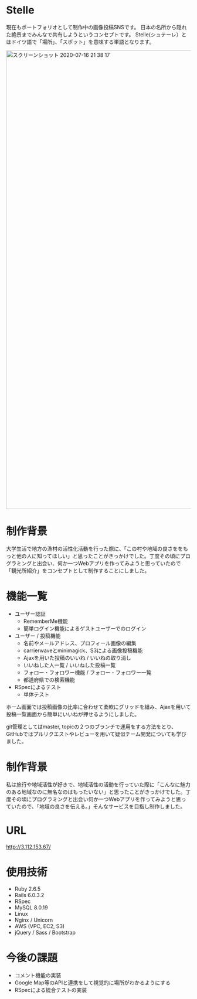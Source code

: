 # Stelle
現在もポートフォリオとして制作中の画像投稿SNSです。
日本の名所から隠れた絶景までみんなで共有しようというコンセプトです。
Stelle(シュテーレ）とはドイツ語で「場所」、「スポット」を意味する単語となります。

<img width="1252" alt="スクリーンショット 2020-07-16 21 38 17" src="https://user-images.githubusercontent.com/61341108/87671825-fa8bf500-c7ac-11ea-9360-12c29c468979.png">


# 制作背景
大学生活で地方の漁村の活性化活動を行った際に、「この村や地域の良さををもっと他の人に知ってほしい」と思ったことがきっかけでした。丁度その頃にプログラミングと出会い、何か一つWebアプリを作ってみようと思っていたので「観光所紹介」をコンセプトとして制作することにしました。

# 機能一覧
- ユーザー認証
  - RememberMe機能
  - 簡単ログイン機能によるゲストユーザーでのログイン
- ユーザー / 投稿機能
  - 名前やメールアドレス、プロフィール画像の編集
  - carrierwaveとminimagick、S3による画像投稿機能
  - Ajaxを用いた投稿のいいね / いいねの取り消し
  - いいねした人一覧 / いいねした投稿一覧
  - フォロー・フォロワー機能 / フォロー・フォロワー一覧
  - 都道府県での検索機能
- RSpecによるテスト
  - 単体テスト

ホーム画面では投稿画像の比率に合わせて柔軟にグリッドを組み、Ajaxを用いて投稿一覧画面から簡単にいいねが押せるようにしました。

git管理としてはmaster, topicの２つのブランチで運用をする方法をとり、GitHubではプルリクエストやレビューを用いて疑似チーム開発についても学びました。

# 制作背景
私は旅行や地域活性が好きで、地域活性の活動を行っていた際に「こんなに魅力のある地域なのに無名なのはもったいない」と思ったことがきっかけでした。丁度その頃にプログラミングと出会い何か一つWebアプリを作ってみようと思っていたので、「地域の良さを伝える。」そんなサービスを目指し制作しました。

# URL
http://3.112.153.67/

# 使用技術
- Ruby 2.6.5
- Rails 6.0.3.2
- RSpec
- MySQL 8.0.19
- Linux
- Nginx / Unicorn
- AWS (VPC, EC2, S3)
- jQuery / Sass / Bootstrap

# 今後の課題
- コメント機能の実装
- Google Map等のAPIと連携をして視覚的に場所がわかるようにする
- RSpecによる統合テストの実装
